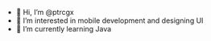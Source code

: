 - 👋 Hi, I’m @ptrcgx
- 👀 I’m interested in mobile development and designing UI
- 🌱 I’m currently learning Java 

<!---
ptrcgx/ptrcgx is a ✨ special ✨ repository because its `README.md` (this file) appears on your GitHub profile.
You can click the Preview link to take a look at your changes.
--->
